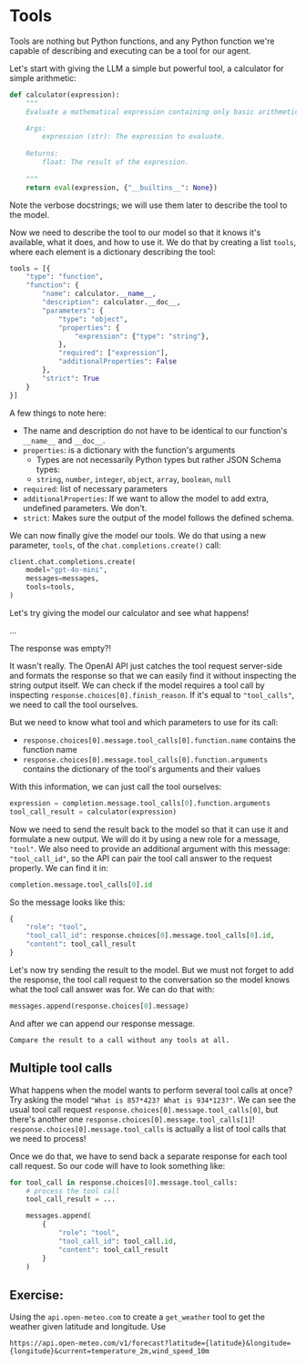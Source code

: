 # Tools

Tools are nothing but Python functions, and any Python function we're capable of describing and executing can be a tool for our agent.

Let's start with giving the LLM a simple but powerful tool, a calculator for simple arithmetic:
```python
def calculator(expression):
    """
    Evaluate a mathematical expression containing only basic arithmetic operators.

    Args:
        expression (str): The expression to evaluate.
    
    Returns:
        float: The result of the expression.
    
    """
    return eval(expression, {"__builtins__": None})
```
Note the verbose docstrings; we will use them later to describe the tool to the model.

Now we need to describe the tool to our model so that it knows it's available, what it does, and how to use it. 
We do that by creating a list `tools`, where each element is a dictionary describing the tool:

```python
tools = [{
    "type": "function",
    "function": {
        "name": calculator.__name__,
        "description": calculator.__doc__,
        "parameters": {
            "type": "object",
            "properties": {
                "expression": {"type": "string"},
            },
            "required": ["expression"],
            "additionalProperties": False
        },
        "strict": True
    }
}]
```

A few things to note here:
* The name and description do not have to be identical to our function's `__name__` and `__doc__`. 
* `properties`: is a dictionary with the function's arguments
    * Types are not necessarily Python types but rather JSON Schema types:
    * `string`, `number`, `integer`, `object`, `array`, `boolean`, `null`
* `required`: list of necessary parameters
* `additionalProperties`: If we want to allow the model to add extra, undefined parameters. We don't.
* `strict`: Makes sure the output of the model follows the defined schema.

We can now finally give the model our tools. We do that using a new parameter, `tools`, of the `chat.completions.create()` call:
```python
client.chat.completions.create(
    model="gpt-4o-mini",
    messages=messages,
    tools=tools,
)
```

Let's try giving the model our calculator and see what happens!

...

The response was empty?!

It wasn't really. The OpenAI API just catches the tool request server-side and formats the response so that we can easily find it without inspecting the string output itself. We can check if the model requires a tool call by inspecting `response.choices[0].finish_reason`. If it's equal to `"tool_calls"`, we need to call the tool ourselves.

But we need to know what tool and which parameters to use for its call:
* `response.choices[0].message.tool_calls[0].function.name` contains the function name
* `response.choices[0].message.tool_calls[0].function.arguments` contains the dictionary of the tool's arguments and their values

With this information, we can just call the tool ourselves:
```python
expression = completion.message.tool_calls[0].function.arguments
tool_call_result = calculator(expression)
```

Now we need to send the result back to the model so that it can use it and formulate a new output. We will do it by using a new role for a message, `"tool"`.
We also need to provide an additional argument with this message: `"tool_call_id"`, so the API can pair the tool call answer to the request properly. We can find it in:
```python
completion.message.tool_calls[0].id
```

So the message looks like this:
```python
{
    "role": "tool",
    "tool_call_id": response.choices[0].message.tool_calls[0].id,
    "content": tool_call_result
}
```

Let's now try sending the result to the model. But we must not forget to add the response, the tool call request to the conversation so the model knows what the tool call answer was for. We can do that with:
```python
messages.append(response.choices[0].message)
```
And after we can append our response message.
```{admonition} Tip:
Compare the result to a call without any tools at all.
```

## Multiple tool calls
What happens when the model wants to perform several tool calls at once? Try asking the model `"What is 857*423? What is 934*123?"`.
We can see the usual tool call request `response.choices[0].message.tool_calls[0]`, but there's another one `response.choices[0].message.tool_calls[1]`!
`response.choices[0].message.tool_calls` is actually a list of tool calls that we need to process!

Once we do that, we have to send back a separate response for each tool call request. So our code will have to look something like:
```python
for tool_call in response.choices[0].message.tool_calls:
    # process the tool call
    tool_call_result = ...

    messages.append(
        {
            "role": "tool",
            "tool_call_id": tool_call.id,
            "content": tool_call_result
        }
    )
```

## Exercise:
Using the `api.open-meteo.com` to create a `get_weather` tool to get the weather given latitude and longitude. Use
```
https://api.open-meteo.com/v1/forecast?latitude={latitude}&longitude={longitude}&current=temperature_2m,wind_speed_10m
```
